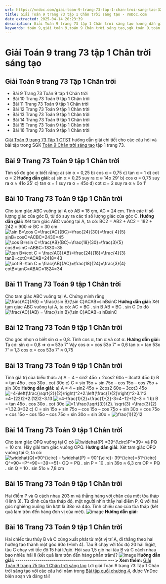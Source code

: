 ```yaml
---
url: https://vndoc.com/giai-toan-9-trang-73-tap-1-chan-troi-sang-tao-324974
title: Giải Toán 9 trang 73 tập 1 Chân trời sáng tạo - VnDoc.com
date_extracted: 2025-04-14 20:23:39
description: Giải Toán 9 trang 73 tập 1 Chân trời sáng tạo hướng dẫn giải chi tiết các câu hỏi và bài tập trong SGK Toán 9 Chân trời sáng tạo tập 1.
keywords: toán 9,giải toán 9,toán 9 Chân trời sáng tạo,sgk toán 9,toán lớp 9,toán lớp 9 Chân trời sáng tạo,sgk toán 9 Chân trời sáng tạo,toán 9 ctst,giải sgk toán 9 Chân trời sáng tạo,toán 9 Chân trời sáng tạo tập 1,giải bài tập toán 9 Chân trời sáng tạo,Bài tập cuối chương 4,toán 9 Chân trời sáng tạo tập 1 trang 72,toán 9 Chân trời sáng tạo tập 1 trang 73,toán 9 trang 73,giải toán 9 trang 73,toán 9 trang 73 chân trời,giải toán 9 trang 73 chân trời
---
```


# Giải Toán 9 trang 73 tập 1 Chân trời sáng tạo
## **Giải Toán 9 trang 73 Tập 1 Chân trời**
  * Bài 9 Trang 73 Toán 9 tập 1 Chân trời
  * Bài 10 Trang 73 Toán 9 tập 1 Chân trời
  * Bài 11 Trang 73 Toán 9 tập 1 Chân trời
  * Bài 12 Trang 73 Toán 9 tập 1 Chân trời
  * Bài 13 Trang 73 Toán 9 tập 1 Chân trời
  * Bài 14 Trang 73 Toán 9 tập 1 Chân trời
  * Bài 15 Trang 73 Toán 9 tập 1 Chân trời
  * Bài 16 Trang 73 Toán 9 tập 1 Chân trời

[Giải Toán 9 trang 73 Tập 1 CTST](<https://vndoc.com/giai-toan-9-trang-73-tap-1-chan-troi-sang-tao-324974>) hướng dẫn giải chi tiết cho các câu hỏi và bài tập trong SGK [Toán 9 Chân trời sáng tạo](<https://vndoc.com/toan-9-chan-troi-sang-tao>) tập 1 trang 73.
## **Bài 9 Trang 73 Toán 9 tập 1 Chân trời**
Tìm số đo góc α biết rằng:
a\) sin α = 0,25
b\) cos α = 0,75
c\) tan α = 1
d\) cot α = 2
**Hướng dẫn giải:**
a\) sin α = 0,25 suy ra α ≈ 14o 29'
b\) cos α = 0,75 suy ra α ≈ 41o 25'
c\) tan α = 1 suy ra α = 45o
d\) cot α = 2 suy ra α ≈ 0o 1'
## **Bài 10 Trang 73 Toán 9 tập 1 Chân trời**
Cho tam giác ABC vuông tại A có AB = 18 cm, AC = 24 cm. Tính các tỉ số lượng giác của góc B, từ đó suy ra các tỉ số lượng giác của góc C.
**Hướng dẫn giải:**
Xét tam giác ABC vuông tại A, ta có:
BC2 = AB2 \+ AC2 = 182 \+ 242 = 900
⇒ BC = 30 cm
![\\sin B=\\cos C=\\frac{AC}{BC}=\\frac{24}{30}=\\frac{ 4}{5}](https://i.vdoc.vn/data/image/blank.png)sin⁡B=cos⁡C=ACBC=2430=45
![\\cos B=\\sin C=\\frac{AB}{BC}=\\frac{18}{30}=\\frac{3}{5}](https://i.vdoc.vn/data/image/blank.png)cos⁡B=sin⁡C=ABBC=1830=35
![\\tan B=\\cot C = \\frac{AC}{AB}=\\frac{24}{18}=\\frac{4}{3}](https://i.vdoc.vn/data/image/blank.png)tan⁡B=cot⁡C=ACAB=2418=43
![\\cot B=\\tan C = \\frac{AB}{AC}=\\frac{18}{24}=\\frac{3}{4}](https://i.vdoc.vn/data/image/blank.png)cot⁡B=tan⁡C=ABAC=1824=34
## **Bài 11 Trang 73 Toán 9 tập 1 Chân trời**
Cho tam giác ABC vuông tại A. Chứng minh rằng ![\\frac{AC}{AB} = \\frac{\\sin B}{\\sin C}](https://i.vdoc.vn/data/image/blank.png)ACAB=sin⁡Bsin⁡C
**Hướng dẫn giải:**
Xét tam giác ABC vuông tại A, ta có:
AC = BC . sin B
AB = BC . sin C
Do đó ![\\frac{AC}{AB} = \\frac{\\sin B}{\\sin C}](https://i.vdoc.vn/data/image/blank.png)ACAB=sin⁡Bsin⁡C
## **Bài 12 Trang 73 Toán 9 tập 1 Chân trời**
Cho góc nhọn α biết sin α = 0,8. Tính cos α, tan α và cot α.
**Hướng dẫn giải:**
Ta có: sin α = 0,8 ⇒ α ≈ 53o 7'
Vậy cos α = cos 53o 7' ≈ 0,6
tan α = tan 53o 7' ≈ 1,3
cos α = cos 53o 7' ≈ 0,75
## **Bài 13 Trang 73 Toán 9 tập 1 Chân trời**
Tính giá trị của biểu thức:
a\) A = 4 – sin2 45o \+ 2cos2 60o – 3cot3 45o
b\) B = tan 45o . cos 30o . cot 30o
c\) C = sin 15o \+ sin 75o – cos 15o – cos 75o \+ sin 30o
**Hướng dẫn giải:**
a\) A = 4 – sin2 45o \+ 2cos2 60o – 3cot3 45o
![=4-\\left\(\\frac{\\sqrt{2}}{2}\\right\)^2+2.\\left\(\\frac{1}{2}\\right\)^2-3.1^3](https://i.vdoc.vn/data/image/blank.png)=4−\(22\)2+2.\(12\)2−3.13
![=4-\\frac{1}{2}+\\frac{1}{2}-3](https://i.vdoc.vn/data/image/blank.png)=4−12+12−3
= 1
b\) B = tan 45o . cos 30o . cot 30o
![=1.\\frac{\\sqrt{3}}{2}. \\sqrt{3} =\\frac{3}{2}](https://i.vdoc.vn/data/image/blank.png)=1.32.3=32
c\) C = sin 15o \+ sin 75o – cos 15o – cos 75o \+ sin 30o
= cos 75o \+ cos 15o – cos 15o – cos 75o \+ sin 30o
= sin 30o = ![\\frac{1}{2}](https://i.vdoc.vn/data/image/blank.png)12
## **Bài 14 Trang 73 Toán 9 tập 1 Chân trời**
Cho tam giác OPQ vuông tại O có ![\\widehat{P} =39^{\\circ}](https://i.vdoc.vn/data/image/blank.png)P^=39∘ và PQ = 10 cm. Hãy giải tam giác vuông OPQ.
**Hướng dẫn giải:**
Xét tam giác OPQ vuông tại O, ta có:
![\\widehat{Q}=90^{\\circ} - \\widehat{P} = 90^{\\circ}- 39^{\\circ}=51^{\\circ}](https://i.vdoc.vn/data/image/blank.png)Q^=90∘−P^=90∘−39∘=51∘
OQ = PQ . sin P = 10 . sin 39o ≈ 6,3 cm
OP = PQ . sin Q = 10 . sin 51o ≈ 7,8 cm
## **Bài 15 Trang 73 Toán 9 tập 1 Chân trời**
Hai điểm P và Q cách nhau 203 m và thẳng hàng với chân của một tòa tháp \(Hình 3\). Từ đỉnh của tòa tháp đó, một người nhìn thấy hai điểm P, Q với hai góc nghiêng xuống lần lượt là 38o và 44o. Tính chiều cao của tòa tháp \(kết quả làm tròn đến hàng đơn vị của mét\).
![image](https://i.vdoc.vn/data/image/2024/07/24/638574191051956848.png)
**Hướng dẫn giải:**
## **Bài 16 Trang 73 Toán 9 tập 1 Chân trời**
Hai chiếc tàu thủy B và C cùng xuất phát từ một vị trí A, đi thẳng theo hai hướng tạo thành một góc 60o \(Hình 4\). Tàu B chạy với tốc độ 20 hải lí/giờ, tàu C chạy với tốc độ 15 hải lí/giờ. Hỏi sau 1,5 giờ hai tàu B và C cách nhau bao nhiêu hải lí \(kết quả làm tròn đến hàng phần trăm\)?
![image](https://i.vdoc.vn/data/image/2024/07/24/638574191050238191.png)
**Hướng dẫn giải:**
\----------------------------------------------
**\--- > Xem thêm:** [Giải Toán 9 trang 75 tập 1 Chân trời sáng tạo](<https://vndoc.com/giai-toan-9-trang-75-tap-1-chan-troi-sang-tao-324975>)
Lời giải Toán 9 trang 73 Tập 1 Chân trời sáng tạo với các câu hỏi nằm trong [Bài tập cuối chương 4](<https://vndoc.com/toan-9-chan-troi-sang-tao-bai-tap-cuoi-chuong-4-321026>), được VnDoc biên soạn và đăng tải\!
